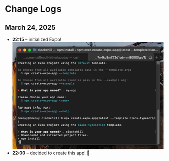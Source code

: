 # Change Logs

## March 24, 2025
- **22:15** – initialized Expo! ![expo init](./images/expo-init.jpg)
- **22:00** – decided to create this app! 🚀  
